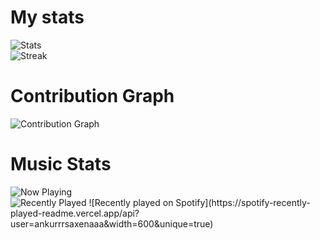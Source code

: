 # My stats
<img src="https://github-readme-stats.vercel.app/api?username=XI1411-AnkurSaxena&count_private=true" alt="Stats" class="center">
<br>
<img src="https://github-readme-streak-stats.herokuapp.com/?user=XI1411-AnkurSaxena&theme=default" alt="Streak" class="center">
<br>

# Contribution Graph
<img src="https://activity-graph.herokuapp.com/graph?username=XI1411-AnkurSaxena&theme=xcode" alt="Contribution Graph" class="center">
<br>

# Music Stats
<img src="https://spotify-github-profile.vercel.app/api/view?uid=ankurrrsaxenaaa&cover_image=true&theme=default" alt="Now Playing" class="center"> 
<br>
<img src="https://spotify-recently-played-readme.vercel.app/api?user=ankurrrsaxenaaa&width=600&unique=true" alt="Recently Played" class="center"> 
![Recently played on Spotify](https://spotify-recently-played-readme.vercel.app/api?user=ankurrrsaxenaaa&width=600&unique=true)
<!--
**XI1411-AnkurSaxena/XI1411-AnkurSaxena** is a ✨ _special_ ✨ repository because its `README.md` (this file) appears on your GitHub profile.

Here are some ideas to get you started:

- 🔭 I’m currently working on ...
- 🌱 I’m currently learning ...
- 👯 I’m looking to collaborate on ...
- 🤔 I’m looking for help with ...
- 💬 Ask me about ...
- 📫 How to reach me: ...
- 😄 Pronouns: ...
- ⚡ Fun fact: ...
-->
